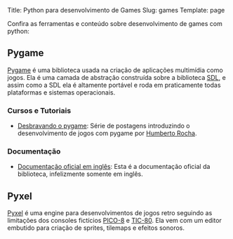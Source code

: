 Title: Python para desenvolvimento de Games
Slug: games
Template: page

Confira as ferramentas e conteúdo sobre desenvolvimento de games com python:

## Pygame

[Pygame](https://www.pygame.org/) é uma biblioteca usada na criação de aplicações multimídia como jogos.
Ela é uma camada de abstração construída sobre a biblioteca [SDL](http://www.libsdl.org/), e assim como a SDL ela é altamente portável e roda em praticamente todas plataformas e sistemas operacionais.

### Cursos e Tutoriais

- [Desbravando o pygame](https://humberto.io/pt-br/tags/pygame/): Série de postagens introduzindo o desenvolvimento de jogos com pygame por [Humberto Rocha](https://humberto.io/blog/). 

### Documentação

- [Documentação oficial em inglês](https://www.pygame.org/docs/): Esta é a documentação oficial da biblioteca, infelizmente somente em inglês. 

## Pyxel

[Pyxel](https://github.com/kitao/pyxel) é uma engine para desenvolvimentos de jogos retro seguindo as limitações dos consoles fictícios [PICO-8](https://www.lexaloffle.com/pico-8.php) e [TIC-80](https://tic.computer/).
Ela vem com um editor embutido para criação de sprites, tilemaps e efeitos sonoros.
